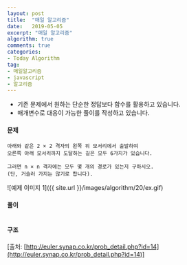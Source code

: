 ```yaml
---
layout: post
title:  "매일 알고리즘"
date:   2019-05-05
excerpt: "매일 알고리즘"
algorithm: true
comments: true
categories:
- Today Algorithm
tag:
- 매일알고리즘
- javascript
- 알고리즘
---
```


* 기존 문제에서 원하는 단순한 정답보다 함수를 활용하고 있습니다.
* 매개변수로 대응이 가능한 풀이를 작성하고 있습니다.

#### 문제
```
아래와 같은 2 × 2 격자의 왼쪽 위 모서리에서 출발하여
오른쪽 아래 모서리까지 도달하는 길은 모두 6가지가 있습니다.

그러면 n × n 격자에는 모두 몇 개의 경로가 있는지 구하시오.
(단, 거슬러 가지는 않기로 합니다).
```

![예제 이미지 1]({{ site.url }}/images/algorithm/20/ex.gif)

#### 풀이
```javascript
```

#### 구조
<!-- ![결과 이미지 1]({{ site.url }}/images/algorithm/11/diagram.png) -->

[출처: [http://euler.synap.co.kr/prob_detail.php?id=14](http://euler.synap.co.kr/prob_detail.php?id=14)]
